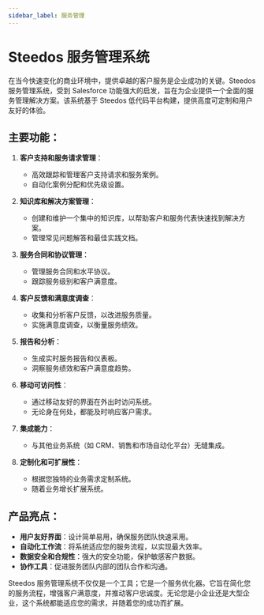 ```yaml
---
sidebar_label: 服务管理
---
```


# Steedos 服务管理系统

在当今快速变化的商业环境中，提供卓越的客户服务是企业成功的关键。Steedos 服务管理系统，受到 Salesforce 功能强大的启发，旨在为企业提供一个全面的服务管理解决方案。该系统基于 Steedos 低代码平台构建，提供高度可定制和用户友好的体验。

## 主要功能：

1. **客户支持和服务请求管理**：
   - 高效跟踪和管理客户支持请求和服务案例。
   - 自动化案例分配和优先级设置。

2. **知识库和解决方案管理**：
   - 创建和维护一个集中的知识库，以帮助客户和服务代表快速找到解决方案。
   - 管理常见问题解答和最佳实践文档。

3. **服务合同和协议管理**：
   - 管理服务合同和水平协议。
   - 跟踪服务级别和客户满意度。

4. **客户反馈和满意度调查**：
   - 收集和分析客户反馈，以改进服务质量。
   - 实施满意度调查，以衡量服务绩效。

5. **报告和分析**：
   - 生成实时服务报告和仪表板。
   - 洞察服务绩效和客户满意度趋势。

6. **移动可访问性**：
   - 通过移动友好的界面在外出时访问系统。
   - 无论身在何处，都能及时响应客户需求。

7. **集成能力**：
   - 与其他业务系统（如 CRM、销售和市场自动化平台）无缝集成。

8. **定制化和可扩展性**：
   - 根据您独特的业务需求定制系统。
   - 随着业务增长扩展系统。

## 产品亮点：

- **用户友好界面**：设计简单易用，确保服务团队快速采用。
- **自动化工作流**：将系统适应您的服务流程，以实现最大效率。
- **数据安全和合规性**：强大的安全功能，保护敏感客户数据。
- **协作工具**：促进服务团队内部的团队合作和沟通。

Steedos 服务管理系统不仅仅是一个工具；它是一个服务优化器。它旨在简化您的服务流程，增强客户满意度，并推动客户忠诚度。无论您是小企业还是大型企业，这个系统都能适应您的需求，并随着您的成功而扩展。
